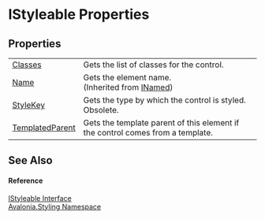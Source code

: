 # IStyleable Properties




## Properties
<table>
<tr>
<td><a href="P_Avalonia_Styling_IStyleable_Classes">Classes</a></td>
<td>Gets the list of classes for the control.</td>
</tr>
<tr>
<td><a href="P_Avalonia_INamed_Name">Name</a></td>
<td>Gets the element name.<br />(Inherited from <a href="T_Avalonia_INamed">INamed</a>)</td>
</tr>
<tr>
<td><a href="P_Avalonia_Styling_IStyleable_StyleKey">StyleKey</a></td>
<td>Gets the type by which the control is styled.<br />Obsolete.</td>
</tr>
<tr>
<td><a href="P_Avalonia_Styling_IStyleable_TemplatedParent">TemplatedParent</a></td>
<td>Gets the template parent of this element if the control comes from a template.</td>
</tr>
</table>

## See Also


#### Reference
<a href="T_Avalonia_Styling_IStyleable">IStyleable Interface</a>  
<a href="N_Avalonia_Styling">Avalonia.Styling Namespace</a>  
